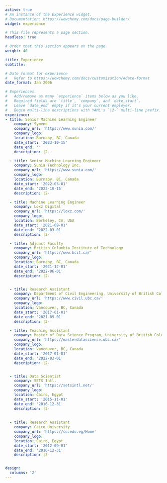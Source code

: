 ```yaml
---
active: true
# An instance of the Experience widget.
# Documentation: https://wowchemy.com/docs/page-builder/
widget: experience

# This file represents a page section.
headless: true

# Order that this section appears on the page.
weight: 40

title: Experience
subtitle:

# Date format for experience
#   Refer to https://wowchemy.com/docs/customization/#date-format
date_format: Jan 2006

# Experiences.
#   Add/remove as many `experience` items below as you like.
#   Required fields are `title`, `company`, and `date_start`.
#   Leave `date_end` empty if it's your current employer.
#   Begin multi-line descriptions with YAML's `|2-` multi-line prefix.
experience:
- title: Senior Machine Learning Engineer
    company: Symend
    company_url: 'https://www.sunia.com/'
    company_logo: 
    location: Burnaby, BC, Canada
    date_start: '2023-10-15'
    date_end: ''
    description: |2-

  - title: Senior Machine Learning Engineer
    company: Sunia Technology Inc.
    company_url: 'https://www.sunia.com/'
    company_logo: 
    location: Burnaby, BC, Canada
    date_start: '2022-03-01'
    date_end: '2023-10-15'
    description: |2-

  - title: Machine Learning Engineer
    company: Loxz Digital
    company_url: 'https://loxz.com/'
    company_logo: 
    location: Berkeley, CA, USA
    date_start: '2021-09-01'
    date_end: '2022-03-01'
    description: |2-

  - title: Adjunct Faculty
    company: British Columbia Institute of Technology
    company_url: 'https://www.bcit.ca/'
    company_logo: 
    location: Burnaby, BC, Canada
    date_start: '2021-12-01'
    date_end: '2022-06-01'
    description: |2-


  - title: Research Assistant
    company: Department of Civil Engineering, University of British Columbia
    company_url: 'https://www.civil.ubc.ca/'
    company_logo: 
    location: Vancouver, BC, Canada
    date_start: '2017-01-01'
    date_end: '2021-09-01'
    description: |2-

  - title: Teaching Assistant
    company: Master of Data Science Program, University of British Columbia
    company_url: 'https://masterdatascience.ubc.ca/'
    company_logo: 
    location: Vancouver, BC, Canada
    date_start: '2017-01-01'
    date_end: '2022-03-01'
    description: |2-


  - title: Data Scientist
    company: SETS Intl.
    company_url: 'https://setsintl.net/'
    company_logo: 
    location: Cairo, Egypt
    date_start: '2015-11-01'
    date_end: '2016-12-31'
    description: |2-
      
      
  - title: Research Assistant
    company: Cairo University
    company_url: 'https://cu.edu.eg/Home'
    company_logo: 
    location: Cairo, Egypt
    date_start: '2012-09-01'
    date_end: '2016-12-31'
    description: |2-


design:
  columns: '2'
---
```

